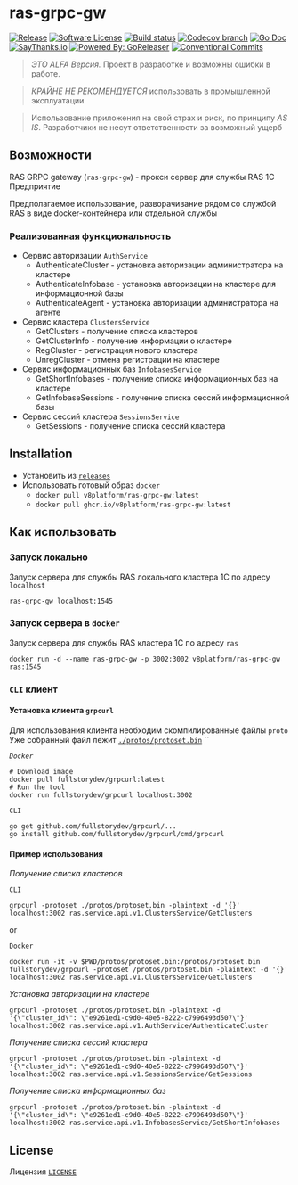 # ras-grpc-gw

[![Release](https://img.shields.io/github/release/v8platform/ras-grpc-gw.svg?style=for-the-badge)](https://github.com/v8platform/ras-grpc-gw/releases/latest)
[![Software License](https://img.shields.io/badge/license-MIT-brightgreen.svg?style=for-the-badge)](/LICENSE.md)
[![Build status](https://img.shields.io/github/workflow/status/v8platform/ras-grpc-gw/goreleaser?style=for-the-badge)](https://github.com/v8platform/ras-grpc-gw/actions?workflow=goreleaser)
[![Codecov branch](https://img.shields.io/codecov/c/github/v8platform/ras-grpc-gw/master.svg?style=for-the-badge)](https://codecov.io/gh/v8platform/ras-grpc-gw)
[![Go Doc](https://img.shields.io/badge/godoc-reference-blue.svg?style=for-the-badge)](http://godoc.org/github.com/v8platform/ras-grpc-gw)
[![SayThanks.io](https://img.shields.io/badge/SayThanks.io-%E2%98%BC-1EAEDB.svg?style=for-the-badge)](https://saythanks.io/to/khorevaa)
[![Powered By: GoReleaser](https://img.shields.io/badge/powered%20by-goreleaser-green.svg?style=for-the-badge)](https://github.com/goreleaser)
[![Conventional Commits](https://img.shields.io/badge/Conventional%20Commits-1.0.0-yellow.svg?style=for-the-badge)](https://conventionalcommits.org)

> _*ЭТО ALFA Версия.*_ Проект в разработке и возможны ошибки в работе.

> _*КРАЙНЕ НЕ РЕКОМЕНДУЕТСЯ*_ использовать в промышленной эксплуатации

> Использование приложения на свой страх и риск, по принципу _*AS IS*_. Разработчики не несут ответственности за возможный ущерб

## Возможности

RAS GRPC gateway (`ras-grpc-gw`) - прокси сервер для службы RAS 1С Предприятие

Предполагаемое использование, разворачивание рядом со службой RAS в виде docker-контейнера или отдельной службы  

### Реализованная функциональность

* Сервис авторизации `AuthService` 
  * AuthenticateCluster - установка авторизации администратора на кластере
  * AuthenticateInfobase - установка авторизации на кластере для информационной базы
  * AuthenticateAgent - установка авторизации администратора на агенте
* Сервис кластера `ClustersService`
  * GetClusters - получение списка кластеров
  * GetClusterInfo - получение информации о кластере
  * RegCluster - регистрация нового кластера
  * UnregCluster - отмена регистрации на кластере
* Сервис информационных баз `InfobasesService`
  * GetShortInfobases - получение списка информационных баз на кластере
  * GetInfobaseSessions - получение списка сессий информационной базы 
* Сервис сессий кластера `SessionsService`
  * GetSessions - получение списка сессий кластера

## Installation

* Установить из [`releases`](https://github.com/v8platform/ras-grpc-gw/releases/)
* Использовать готовый образ `docker`
  * `docker pull v8platform/ras-grpc-gw:latest`
  * `docker pull ghcr.io/v8platform/ras-grpc-gw:latest`

## Как использовать

### Запуск локально 

Запуск сервера для службы RAS локального кластера 1С по адресу `localhost`

```shell
ras-grpc-gw localhost:1545
```

### Запуск сервера в `docker` 


Запуск сервера для службы RAS кластера 1С по адресу `ras`


```shell
docker run -d --name ras-grpc-gw -p 3002:3002 v8platform/ras-grpc-gw ras:1545
```


### `CLI` клиент

#### Установка клиента `grpcurl`

Для использования клиента необходим скомпилированные файлы `proto` 
Уже собранный файл лежит [`./protos/protoset.bin`](./protos/protoset.bin)
``

*`Docker`*
```shell
# Download image
docker pull fullstorydev/grpcurl:latest
# Run the tool
docker run fullstorydev/grpcurl localhost:3002
```
`CLI`
```shell
go get github.com/fullstorydev/grpcurl/...
go install github.com/fullstorydev/grpcurl/cmd/grpcurl
```

#### Пример использования

*Получение списка кластеров*

`CLI`
```shell
grpcurl -protoset ./protos/protoset.bin -plaintext -d '{}' localhost:3002 ras.service.api.v1.ClustersService/GetClusters
```
or

`Docker`
```shell
docker run -it -v $PWD/protos/protoset.bin:/protos/protoset.bin fullstorydev/grpcurl -protoset /protos/protoset.bin -plaintext -d '{}' localhost:3002 ras.service.api.v1.ClustersService/GetClusters
```

*Установка авторизации на кластере*
```shell
grpcurl -protoset ./protos/protoset.bin -plaintext -d '{\"cluster_id\": \"e9261ed1-c9d0-40e5-8222-c7996493d507\"}' localhost:3002 ras.service.api.v1.AuthService/AuthenticateCluster
```

*Получение списка сессий кластера*
```shell
grpcurl -protoset ./protos/protoset.bin -plaintext -d '{\"cluster_id\": \"e9261ed1-c9d0-40e5-8222-c7996493d507\"}' localhost:3002 ras.service.api.v1.SessionsService/GetSessions
```

*Получение списка информационных баз*
```shell
grpcurl -protoset ./protos/protoset.bin -plaintext -d '{\"cluster_id\": \"e9261ed1-c9d0-40e5-8222-c7996493d507\"}' localhost:3002 ras.service.api.v1.InfobasesService/GetShortInfobases
```

## License

Лицензия [`LICENSE`](LICENSE)
